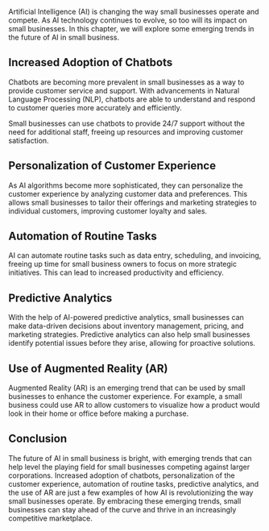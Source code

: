 
Artificial Intelligence (AI) is changing the way small businesses operate and compete. As AI technology continues to evolve, so too will its impact on small businesses. In this chapter, we will explore some emerging trends in the future of AI in small business.

Increased Adoption of Chatbots
------------------------------

Chatbots are becoming more prevalent in small businesses as a way to provide customer service and support. With advancements in Natural Language Processing (NLP), chatbots are able to understand and respond to customer queries more accurately and efficiently.

Small businesses can use chatbots to provide 24/7 support without the need for additional staff, freeing up resources and improving customer satisfaction.

Personalization of Customer Experience
--------------------------------------

As AI algorithms become more sophisticated, they can personalize the customer experience by analyzing customer data and preferences. This allows small businesses to tailor their offerings and marketing strategies to individual customers, improving customer loyalty and sales.

Automation of Routine Tasks
---------------------------

AI can automate routine tasks such as data entry, scheduling, and invoicing, freeing up time for small business owners to focus on more strategic initiatives. This can lead to increased productivity and efficiency.

Predictive Analytics
--------------------

With the help of AI-powered predictive analytics, small businesses can make data-driven decisions about inventory management, pricing, and marketing strategies. Predictive analytics can also help small businesses identify potential issues before they arise, allowing for proactive solutions.

Use of Augmented Reality (AR)
-----------------------------

Augmented Reality (AR) is an emerging trend that can be used by small businesses to enhance the customer experience. For example, a small business could use AR to allow customers to visualize how a product would look in their home or office before making a purchase.

Conclusion
----------

The future of AI in small business is bright, with emerging trends that can help level the playing field for small businesses competing against larger corporations. Increased adoption of chatbots, personalization of the customer experience, automation of routine tasks, predictive analytics, and the use of AR are just a few examples of how AI is revolutionizing the way small businesses operate. By embracing these emerging trends, small businesses can stay ahead of the curve and thrive in an increasingly competitive marketplace.
